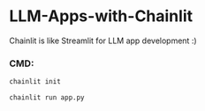 # LLM-Apps-with-Chainlit

Chainlit is like Streamlit for LLM app development :)

### CMD:

```bash
chainlit init
```

```bash
chainlit run app.py
```
